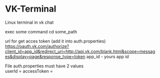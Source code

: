 # VK-Terminal
Linux terminal in vk chat

exec some command
cd some_path

url for get acces token (add it into auth.properties)
https://oauth.vk.com/authorize?client_id=app_id&redirect_uri=http://api.vk.com/blank.html&scope=messages&display=page&response_type=token
app_id - yours app id

File auth.properties must have 2 values<br>
userId =
accessToken =
